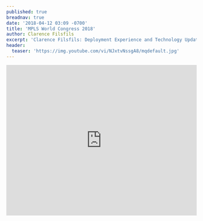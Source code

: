 ```yaml
---
published: true
breadnav: true
date: '2018-04-12 03:09 -0700'
title: 'MPLS World Congress 2018'
author: Clarence Filsfils
excerpt: 'Clarence Filsfils: Deployment Experience and Technology Update'
header:
  teaser: 'https://img.youtube.com/vi/NJxtvNssgA8/mqdefault.jpg'
---    
```

       
<iframe width="100%" height="400px" src="https://www.youtube.com/embed/NJxtvNssgA8" frameborder="0" allowfullscreen></iframe>
